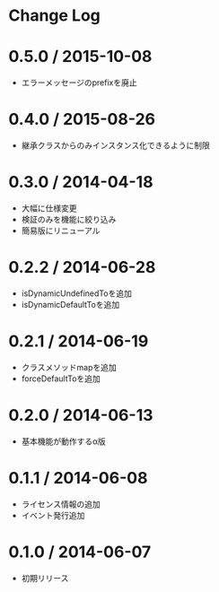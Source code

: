 # Change Log

 0.5.0 / 2015-10-08
===================

  * エラーメッセージのprefixを廃止

 0.4.0 / 2015-08-26
===================

  * 継承クラスからのみインスタンス化できるように制限

 0.3.0 / 2014-04-18
===================

  * 大幅に仕様変更
  * 検証のみを機能に絞り込み
  * 簡易版にリニューアル

 0.2.2 / 2014-06-28
===================

  * isDynamicUndefinedToを追加
  * isDynamicDefaultToを追加

 0.2.1 / 2014-06-19
===================

  * クラスメソッドmapを追加
  * forceDefaultToを追加

 0.2.0 / 2014-06-13
===================

  * 基本機能が動作するα版

 0.1.1 / 2014-06-08
===================

  * ライセンス情報の追加
  * イベント発行追加

 0.1.0 / 2014-06-07
===================

  * 初期リリース